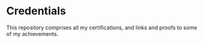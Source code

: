 # Credentials
This repository comprises all my certifications, and links and proofs to some of my achievements.
